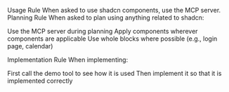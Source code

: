 <!-- ## Brief overview
This rule outlines the process for using component libraries like Shadcn and Chakra UI via their respective MCP servers. The goal is to ensure efficient and consistent implementation of UI components.

## General Component Usage Rule
- When asked to use components from a library that has a corresponding MCP server (e.g., Shadcn, Chakra UI), always use the MCP server for component implementation.

## Planning Phase
- During the planning phase, identify all opportunities to use components from the available MCP servers.
- Prioritize using whole blocks or composite components (e.g., login page, calendar) from the MCP server when available to accelerate development.
- Apply components wherever they are applicable to maintain UI consistency.

## Implementation Phase
- Before implementing a component, use the `demo` tool from the respective MCP server to understand its usage and props.
- Implement the component as demonstrated in the demo to ensure correctness. -->

Usage Rule
When asked to use shadcn components, use the MCP server.
Planning Rule
When asked to plan using anything related to shadcn:

Use the MCP server during planning
Apply components wherever components are applicable
Use whole blocks where possible (e.g., login page, calendar)

Implementation Rule
When implementing:

First call the demo tool to see how it is used
Then implement it so that it is implemented correctly